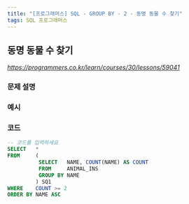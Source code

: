 ```yaml
---
title: "[프로그래머스] SQL - GROUP BY - 2 - 동명 동물 수 찾기"
tags: SQL 프로그래머스
---
```


## 동명 동물 수 찾기

*<https://programmers.co.kr/learn/courses/30/lessons/59041>*

### 문제 설명

### 예시

### 코드

``` sql
-- 코드를 입력하세요
SELECT   *
FROM     (
          SELECT   NAME, COUNT(NAME) AS COUNT
          FROM     ANIMAL_INS
          GROUP BY NAME
         ) SQ1
WHERE    COUNT >= 2
ORDER BY NAME ASC
```